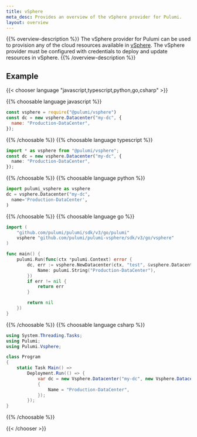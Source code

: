 ```yaml
---
title: vSphere
meta_desc: Provides an overview of the vSphere provider for Pulumi.
layout: overview
---
```


{{% overview-description %}}
The vSphere provider for Pulumi can be used to provision any of the cloud resources available in [vSphere](https://www.vmware.com/products/vsphere.html).
The vSphere provider must be configured with credentials to deploy and update resources in vSphere.
{{% /overview-description %}}

## Example

{{< chooser language "javascript,typescript,python,go,csharp" >}}

{{% choosable language javascript %}}

```javascript
const vsphere = require("@pulumi/vsphere")
const dc = new vsphere.Datacenter("my-dc", {
  name: "Production-DataCenter",
});
```

{{% /choosable %}}
{{% choosable language typescript %}}

```typescript
import * as vsphere from "@pulumi/vsphere";
const dc = new vsphere.Datacenter("my-dc", {
  name: "Production-DataCenter",
});
```

{{% /choosable %}}
{{% choosable language python %}}

```python
import pulumi_vsphere as vsphere
dc = vsphere.Datacenter("my-dc",
  name='Production-DataCenter',
)
```

{{% /choosable %}}
{{% choosable language go %}}

```go
import (
	"github.com/pulumi/pulumi/sdk/v3/go/pulumi"
	vsphere "github.com/pulumi/pulumi-vsphere/sdk/v3/go/vsphere"
)

func main() {
	pulumi.Run(func(ctx *pulumi.Context) error {
		dc, err := vsphere.NewDatacenter(ctx, "test", &vsphere.DatacenterArgs{
			Name: pulumi.String("Production-DataCenter"),
		})
		if err != nil {
			return err
		}

		return nil
	})
}
```

{{% /choosable %}}
{{% choosable language csharp %}}

```csharp
using System.Threading.Tasks;
using Pulumi;
using Pulumi.Vsphere;

class Program
{
    static Task Main() =>
        Deployment.Run(() => {
            var dc = new Vsphere.Datacenter("my-dc", new Vsphere.DatacenterArgs
            {
                Name = "Production-DataCenter",
            });
        });
}
```

{{% /choosable %}}

{{< /chooser >}}
